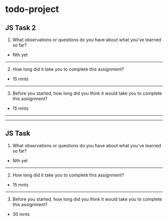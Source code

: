# todo-project

## JS Task 2
1. What observations or questions do you have about what you’ve learned so far?
* Nth yet
---
2. How long did it take you to complete this assignment?
* 15 mnts
---
3. Before you started, how long did you think it would take you to complete this assignment?
* 15 mnts

---
---

## JS Task
1. What observations or questions do you have about what you’ve learned so far?
* Nth yet
---
2. How long did it take you to complete this assignment?
* 15 mnts
---
3. Before you started, how long did you think it would take you to complete this assignment?
* 30 mnts